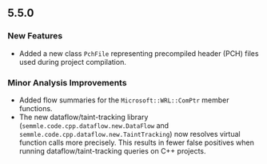 ## 5.5.0

### New Features

* Added a new class `PchFile` representing precompiled header (PCH) files used during project compilation.

### Minor Analysis Improvements

* Added flow summaries for the `Microsoft::WRL::ComPtr` member functions.
* The new dataflow/taint-tracking library (`semmle.code.cpp.dataflow.new.DataFlow` and `semmle.code.cpp.dataflow.new.TaintTracking`) now resolves virtual function calls more precisely. This results in fewer false positives when running dataflow/taint-tracking queries on C++ projects.
